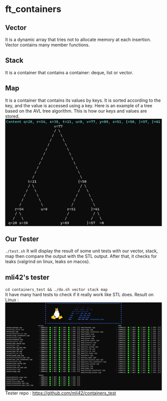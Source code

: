 # ft_containers

## Vector
It is a dynamic array that tries not to allocate memory at each insertion. Vector contains many member functions.
## Stack
It is a container that contains a container: deque, list or vector.
## Map
It is a container that contains its values by keys. It is sorted according to the key, and the value is accessed using a key. 
Here is an example of a tree based on the AVL tree algorithm. This is how our keys and values are stored. 
<img align="center" src="avl_tree.png" />

## Our Tester
`./test.sh`
It will display the result of some unit tests with our vector, stack, map then compare the output with the STL output. After that, it checks for leaks (valgrind on linux, leaks on macos).

## mli42's tester
`cd containers_test && ./do.sh vector stack map` \
It have many hard tests to check if it really work like STL does.
Result on Linux :
<img align="center" src="containers_test_linux.png" />
Tester repo : https://github.com/mli42/containers_test